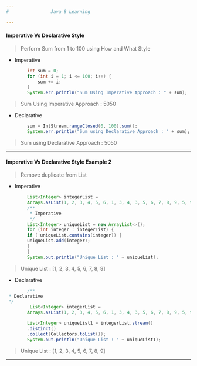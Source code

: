 ```yaml
---
#                Java 8 Learning 

---
```

#### Imperative Vs Declarative Style
> Perform Sum from 1 to 100 using How and What Style
- Imperative
```java
        int sum = 0;
        for (int i = 1; i <= 100; i++) {
            sum += i;
        }
        System.err.println("Sum Using Imperative Approach : " + sum);
```
>Sum Using Imperative Approach : 5050
- Declarative
```java
        sum = IntStream.rangeClosed(0, 100).sum();
        System.err.println("Sum using Declarative Approach : " + sum);
```
>Sum using Declarative Approach : 5050
---
#### Imperative Vs Declarative Style Example 2
> Remove duplicate from List
- Imperative
```java
        List<Integer> integerList =
        Arrays.asList(1, 2, 3, 4, 5, 6, 1, 3, 4, 3, 5, 6, 7, 8, 9, 5, 9);
        /**
         * Imperative
         */
        List<Integer> uniqueList = new ArrayList<>();
        for (int integer : integerList) {
        if (!uniqueList.contains(integer)) {
        uniqueList.add(integer);
        }
        }
        System.out.println("Unique List : " + uniqueList);
```
>Unique List : [1, 2, 3, 4, 5, 6, 7, 8, 9]
- Declarative
```java
        /**
 * Declarative
 */
         List<Integer> integerList =
        Arrays.asList(1, 2, 3, 4, 5, 6, 1, 3, 4, 3, 5, 6, 7, 8, 9, 5, 9);

        List<Integer> uniqueList1 = integerList.stream()
        .distinct()
        .collect(Collectors.toList());
        System.out.println("Unique List : " + uniqueList1);
```
>Unique List : [1, 2, 3, 4, 5, 6, 7, 8, 9]
---